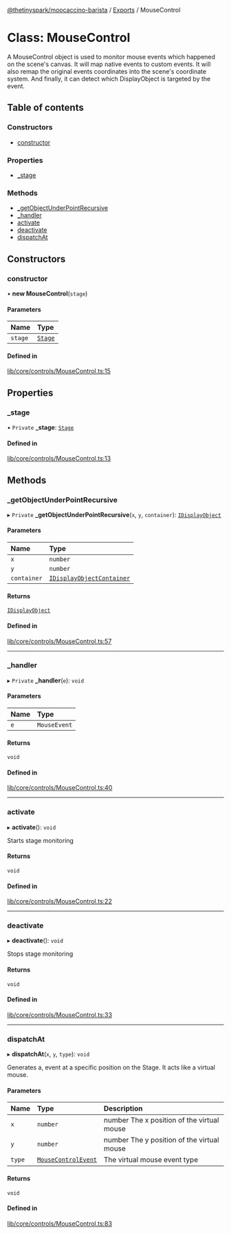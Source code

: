 [@thetinyspark/moocaccino-barista](../README.md) / [Exports](../modules.md) / MouseControl

# Class: MouseControl

A MouseControl object is used to monitor mouse events which happened on the scene's canvas.
It will map native events to custom events.
It will also remap the original events coordinates into the scene's coordinate system.
And finally, it can detect which DisplayObject is targeted by the event.

## Table of contents

### Constructors

- [constructor](MouseControl.md#constructor)

### Properties

- [\_stage](MouseControl.md#_stage)

### Methods

- [\_getObjectUnderPointRecursive](MouseControl.md#_getobjectunderpointrecursive)
- [\_handler](MouseControl.md#_handler)
- [activate](MouseControl.md#activate)
- [deactivate](MouseControl.md#deactivate)
- [dispatchAt](MouseControl.md#dispatchat)

## Constructors

### constructor

• **new MouseControl**(`stage`)

#### Parameters

| Name | Type |
| :------ | :------ |
| `stage` | [`Stage`](Stage.md) |

#### Defined in

[lib/core/controls/MouseControl.ts:15](https://github.com/thetinyspark/barista/blob/f0ed0f6e/lib/core/controls/MouseControl.ts#L15)

## Properties

### \_stage

• `Private` **\_stage**: [`Stage`](Stage.md)

#### Defined in

[lib/core/controls/MouseControl.ts:13](https://github.com/thetinyspark/barista/blob/f0ed0f6e/lib/core/controls/MouseControl.ts#L13)

## Methods

### \_getObjectUnderPointRecursive

▸ `Private` **_getObjectUnderPointRecursive**(`x`, `y`, `container`): [`IDisplayObject`](../interfaces/IDisplayObject.md)

#### Parameters

| Name | Type |
| :------ | :------ |
| `x` | `number` |
| `y` | `number` |
| `container` | [`IDisplayObjectContainer`](../interfaces/IDisplayObjectContainer.md) |

#### Returns

[`IDisplayObject`](../interfaces/IDisplayObject.md)

#### Defined in

[lib/core/controls/MouseControl.ts:57](https://github.com/thetinyspark/barista/blob/f0ed0f6e/lib/core/controls/MouseControl.ts#L57)

___

### \_handler

▸ `Private` **_handler**(`e`): `void`

#### Parameters

| Name | Type |
| :------ | :------ |
| `e` | `MouseEvent` |

#### Returns

`void`

#### Defined in

[lib/core/controls/MouseControl.ts:40](https://github.com/thetinyspark/barista/blob/f0ed0f6e/lib/core/controls/MouseControl.ts#L40)

___

### activate

▸ **activate**(): `void`

Starts stage monitoring

#### Returns

`void`

#### Defined in

[lib/core/controls/MouseControl.ts:22](https://github.com/thetinyspark/barista/blob/f0ed0f6e/lib/core/controls/MouseControl.ts#L22)

___

### deactivate

▸ **deactivate**(): `void`

Stops stage monitoring

#### Returns

`void`

#### Defined in

[lib/core/controls/MouseControl.ts:33](https://github.com/thetinyspark/barista/blob/f0ed0f6e/lib/core/controls/MouseControl.ts#L33)

___

### dispatchAt

▸ **dispatchAt**(`x`, `y`, `type`): `void`

Generates a, event at a specific position on the Stage.
It acts like a virtual mouse.

#### Parameters

| Name | Type | Description |
| :------ | :------ | :------ |
| `x` | `number` | number The x position of the virtual mouse |
| `y` | `number` | number The y position of the virtual mouse |
| `type` | [`MouseControlEvent`](../enums/MouseControlEvent.md) | The virtual mouse event type |

#### Returns

`void`

#### Defined in

[lib/core/controls/MouseControl.ts:83](https://github.com/thetinyspark/barista/blob/f0ed0f6e/lib/core/controls/MouseControl.ts#L83)
